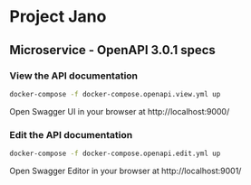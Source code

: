 # Project Jano

## Microservice - OpenAPI 3.0.1 specs

### View the API documentation

```sh
docker-compose -f docker-compose.openapi.view.yml up
```

Open Swagger UI in your browser at http://localhost:9000/

### Edit the API documentation

```sh
docker-compose -f docker-compose.openapi.edit.yml up
```

Open Swagger Editor in your browser at http://localhost:9001/
